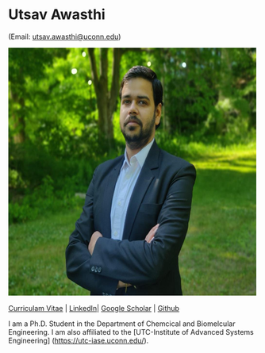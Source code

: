 # Utsav Awasthi 
(Email: utsav.awasthi@uconn.edu)

<img src="/Photo.jpg" width="500" height="500">

[Curriculam Vitae](<embed src="CV_Utsav_Awasthi.pdf" type="application/pdf" width="100%" height="600px" />) | [LinkedIn](https://www.linkedin.com/in/utsavavasthi/)| [Google Scholar](https://scholar.google.com/citations?user=8GIAICkAAAAJ&hl=en&oi=ao) | [Github](https://github.com/UtsavAwasthi)


I am a Ph.D. Student in the Department of Chemcical and Biomelcular Engineering. I am also affiliated to the [UTC-Institute of Advanced Systems Engineering] (https://utc-iase.uconn.edu/).

